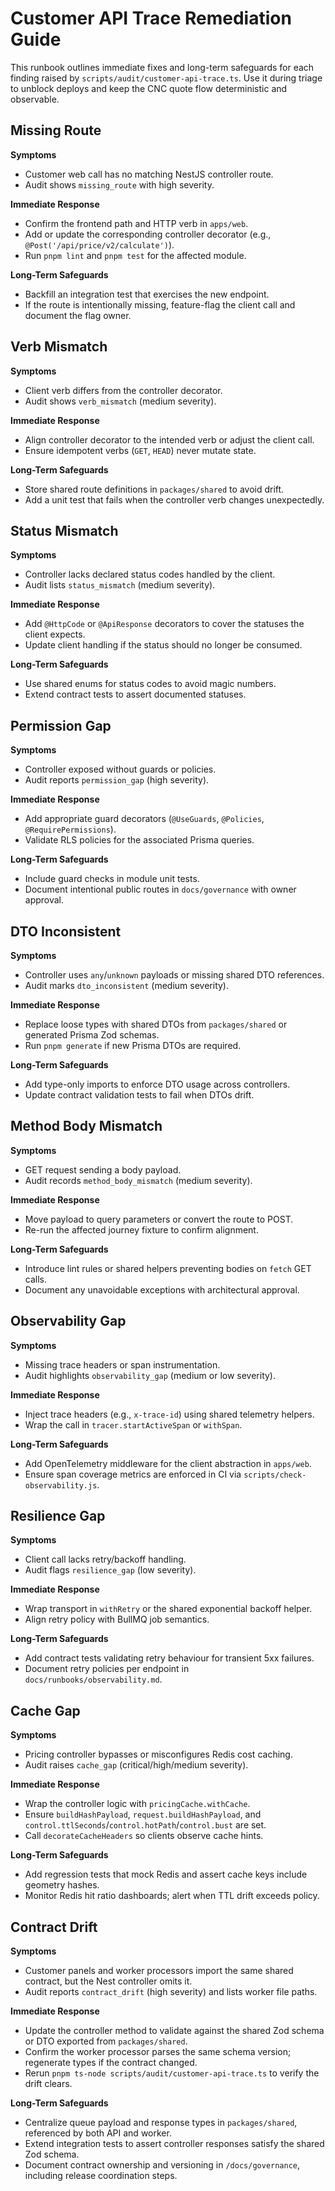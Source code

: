 # Customer API Trace Remediation Guide

This runbook outlines immediate fixes and long-term safeguards for each finding raised by `scripts/audit/customer-api-trace.ts`. Use it during triage to unblock deploys and keep the CNC quote flow deterministic and observable.

## Missing Route

**Symptoms**
- Customer web call has no matching NestJS controller route.
- Audit shows `missing_route` with high severity.

**Immediate Response**
- Confirm the frontend path and HTTP verb in `apps/web`.
- Add or update the corresponding controller decorator (e.g., `@Post('/api/price/v2/calculate')`).
- Run `pnpm lint` and `pnpm test` for the affected module.

**Long-Term Safeguards**
- Backfill an integration test that exercises the new endpoint.
- If the route is intentionally missing, feature-flag the client call and document the flag owner.

## Verb Mismatch

**Symptoms**
- Client verb differs from the controller decorator.
- Audit shows `verb_mismatch` (medium severity).

**Immediate Response**
- Align controller decorator to the intended verb or adjust the client call.
- Ensure idempotent verbs (`GET`, `HEAD`) never mutate state.

**Long-Term Safeguards**
- Store shared route definitions in `packages/shared` to avoid drift.
- Add a unit test that fails when the controller verb changes unexpectedly.

## Status Mismatch

**Symptoms**
- Controller lacks declared status codes handled by the client.
- Audit lists `status_mismatch` (medium severity).

**Immediate Response**
- Add `@HttpCode` or `@ApiResponse` decorators to cover the statuses the client expects.
- Update client handling if the status should no longer be consumed.

**Long-Term Safeguards**
- Use shared enums for status codes to avoid magic numbers.
- Extend contract tests to assert documented statuses.

## Permission Gap

**Symptoms**
- Controller exposed without guards or policies.
- Audit reports `permission_gap` (high severity).

**Immediate Response**
- Add appropriate guard decorators (`@UseGuards`, `@Policies`, `@RequirePermissions`).
- Validate RLS policies for the associated Prisma queries.

**Long-Term Safeguards**
- Include guard checks in module unit tests.
- Document intentional public routes in `docs/governance` with owner approval.

## DTO Inconsistent

**Symptoms**
- Controller uses `any`/`unknown` payloads or missing shared DTO references.
- Audit marks `dto_inconsistent` (medium severity).

**Immediate Response**
- Replace loose types with shared DTOs from `packages/shared` or generated Prisma Zod schemas.
- Run `pnpm generate` if new Prisma DTOs are required.

**Long-Term Safeguards**
- Add type-only imports to enforce DTO usage across controllers.
- Update contract validation tests to fail when DTOs drift.

## Method Body Mismatch

**Symptoms**
- GET request sending a body payload.
- Audit records `method_body_mismatch` (medium severity).

**Immediate Response**
- Move payload to query parameters or convert the route to POST.
- Re-run the affected journey fixture to confirm alignment.

**Long-Term Safeguards**
- Introduce lint rules or shared helpers preventing bodies on `fetch` GET calls.
- Document any unavoidable exceptions with architectural approval.

## Observability Gap

**Symptoms**
- Missing trace headers or span instrumentation.
- Audit highlights `observability_gap` (medium or low severity).

**Immediate Response**
- Inject trace headers (e.g., `x-trace-id`) using shared telemetry helpers.
- Wrap the call in `tracer.startActiveSpan` or `withSpan`.

**Long-Term Safeguards**
- Add OpenTelemetry middleware for the client abstraction in `apps/web`.
- Ensure span coverage metrics are enforced in CI via `scripts/check-observability.js`.

## Resilience Gap

**Symptoms**
- Client call lacks retry/backoff handling.
- Audit flags `resilience_gap` (low severity).

**Immediate Response**
- Wrap transport in `withRetry` or the shared exponential backoff helper.
- Align retry policy with BullMQ job semantics.

**Long-Term Safeguards**
- Add contract tests validating retry behaviour for transient 5xx failures.
- Document retry policies per endpoint in `docs/runbooks/observability.md`.

## Cache Gap

**Symptoms**
- Pricing controller bypasses or misconfigures Redis cost caching.
- Audit raises `cache_gap` (critical/high/medium severity).

**Immediate Response**
- Wrap the controller logic with `pricingCache.withCache`.
- Ensure `buildHashPayload`, `request.buildHashPayload`, and `control.ttlSeconds`/`control.hotPath`/`control.bust` are set.
- Call `decorateCacheHeaders` so clients observe cache hints.

**Long-Term Safeguards**
- Add regression tests that mock Redis and assert cache keys include geometry hashes.
- Monitor Redis hit ratio dashboards; alert when TTL drift exceeds policy.

## Contract Drift

**Symptoms**
- Customer panels and worker processors import the same shared contract, but the Nest controller omits it.
- Audit reports `contract_drift` (high severity) and lists worker file paths.

**Immediate Response**
- Update the controller method to validate against the shared Zod schema or DTO exported from `packages/shared`.
- Confirm the worker processor parses the same schema version; regenerate types if the contract changed.
- Rerun `pnpm ts-node scripts/audit/customer-api-trace.ts` to verify the drift clears.

**Long-Term Safeguards**
- Centralize queue payload and response types in `packages/shared`, referenced by both API and worker.
- Extend integration tests to assert controller responses satisfy the shared Zod schema.
- Document contract ownership and versioning in `/docs/governance`, including release coordination steps.
